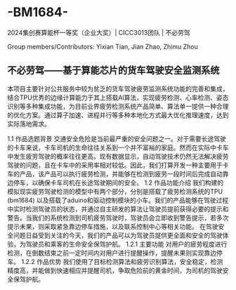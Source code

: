 # -BM1684-
2024集创赛算能杯一等奖（企业大奖）| CICC3013团队 | 不必劳驾

Group members/Contributors: Yixian Tian, Jian Zhao, Zhimu Zhou

## 不必劳驾——基于算能芯片的货车驾驶安全监测系统
本项目主要针对公共服务中较为贫乏的货车驾驶疲劳监测系统功能的完善和集成，结合TPU优秀的边缘计算能力于其上搭载AI算法，实现疲劳检测、心率检测、姿态识别等多种集成功能，为目前业界疲劳检测系统产品简单、算法单一提供一种合理的优化方案。通过算子加速、进程并行等多种本地化方式最大优化推理速度，达到实际落地需求。

1.1 作品选题背景
交通安全危险是当前最严重的安全问题之一。对于需要长途驾驶的卡车来说，卡车司机的生命往往关系到一个并不富裕的家庭。然而在实际中卡车中发生疲劳驾驶的概率往往更高。现有数据显示，自动驾驶技术仍然无法解决疲劳驾驶的问题，且在卡车中的采用率相对较低。因此，我们打算开发一种主要用于卡车的产品，该产品可以执行疲劳检测，并能够在检测到疲劳一段时间后完成自动靠边停车，以确保卡车司机在长途驾驶期间的安全。
1.2 作品功能介绍
我们构建的模拟现实疲劳驾驶检测的模型中有两个部分，分别是搭载了疲劳检测系统的TPU (bm1684) 以及搭载了aduino和驱动控制模块的小车。我们的产品能够在驾驶过程中实时检测驾驶员的状态，并通过自主研发的算法让驾驶员提前获得必要的提示和警告。当我们的系统检测到司机疲劳驾驶时，驾驶员会立即收到警告提示，若多次提示未果，则采取紧急靠边停车措施，以及联系控制中心等相关功能。
在驾驶安全问题日益受到关注的今天，我们的产品可以为驾驶员提供更全面和安全的驾驶体验，为驾驶员和乘客的生命安全保驾护航。
1.2.1 主要功能
对用户的疲劳程度进行检测，在倒数结束之前一定时间内对用户进行提醒操作，提醒未果则实现靠边停车。
1.2.2 作品优势
我们使用了目标检测算法和疲劳识别算法，安全稳定，检测精度高，并能做到快速相应并提醒司机，争取危险前的黄金时间，为司机的驾驶安全保驾护航。
